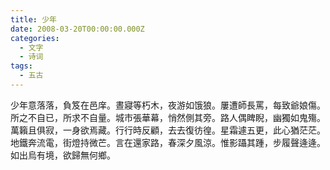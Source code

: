 ```yaml
---
title: 少年
date: 2008-03-20T00:00:00.000Z
categories:
  - 文字
  - 诗词
tags:
  - 五古
---
```


少年意落落，負笈在邑庠。晝寢等朽木，夜游如饿狼。屢遭師長罵，每致爺娘傷。所之不自已，所求不自量。城市張華幕，悄然側其旁。路人偶睥睨，幽獨如鬼殤。 萬籟且俱寂，一身欲焉藏。行行時反顧，去去復彷徨。星霜遽五更，此心猶茫茫。地鐵奔流電，街燈持微芒。言在還家路，春深夕風涼。惟影躡其踵，步履聲逄逄。 如出烏有境，欲歸無何鄉。
